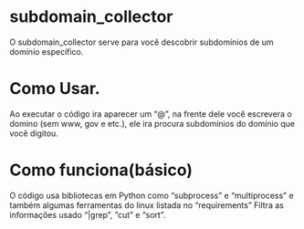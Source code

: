 # subdomain_collector
O subdomain_collector serve para você descobrir subdomínios de um domínio	específico.


# Como Usar.
Ao executar o código ira aparecer um “@”, na frente dele você escrevera o domino (sem www, gov e etc.), ele ira procura subdomínios do domínio que você digitou.


# Como funciona(básico)
O código usa bibliotecas em Python como “subprocess” e “multiprocess” e também algumas ferramentas do linux listada no “requirements” Filtra as informações usado “|grep”, ”cut” e “sort”.
